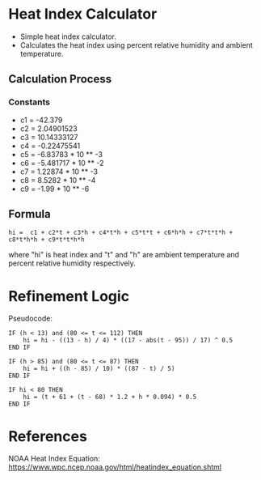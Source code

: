 # Heat Index Calculator
- Simple heat index calculator.
- Calculates the heat index using percent relative humidity and ambient temperature.

## Calculation Process
### Constants
- c1 = -42.379
- c2 = 2.04901523
- c3 = 10.14333127
- c4 = -0.22475541
- c5 = -6.83783 * 10 ** -3
- c6 = -5.481717 * 10 ** -2
- c7 = 1.22874 * 10 ** -3
- c8 = 8.5282 * 10 ** -4
- c9 = -1.99 * 10 ** -6
## Formula
```
hi =  c1 + c2*t + c3*h + c4*t*h + c5*t*t + c6*h*h + c7*t*t*h + c8*t*h*h + c9*t*t*h*h
```
where "hi" is heat index and "t" and "h" are ambient temperature and percent relative humidity respectively.
# Refinement Logic
Pseudocode:
```
IF (h < 13) and (80 <= t <= 112) THEN
    hi = hi - ((13 - h) / 4) * ((17 - abs(t - 95)) / 17) ^ 0.5
END IF
    
IF (h > 85) and (80 <= t <= 87) THEN
    hi = hi + ((h - 85) / 10) * ((87 - t) / 5)
END IF
    
IF hi < 80 THEN
    hi = (t + 61 + (t - 68) * 1.2 + h * 0.094) * 0.5
END IF
```
# References
NOAA Heat Index Equation: https://www.wpc.ncep.noaa.gov/html/heatindex_equation.shtml
